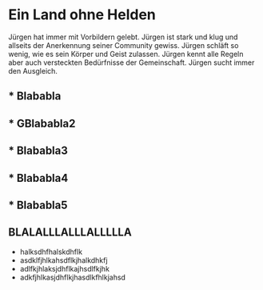 # Ein Land ohne Helden
Jürgen hat immer mit Vorbildern gelebt. Jürgen ist stark und klug und allseits der Anerkennung seiner Community gewiss. Jürgen schläft so wenig, wie es sein Körper und Geist zulassen. Jürgen kennt alle Regeln aber auch versteckten Bedürfnisse der Gemeinschaft. Jürgen sucht immer den Ausgleich.
## * Blababla
## * GBlababla2
## * Blababla3
## * Blababla4
## * Blababla5

## BLALALLLALLLALLLLLA
* halksdhfhalskdhflk
* asdklfjhlkahsdflkjhalkdhkfj
* adlfkjhlaksjdhflkajhsdlfkjhk
* adkfjhlkasjdhflkjhasdlkfhlkjahsd
